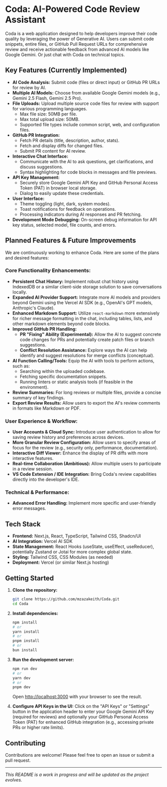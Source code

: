# Coda: AI-Powered Code Review Assistant

Coda is a web application designed to help developers improve their code quality by leveraging the power of Generative AI. Users can submit code snippets, entire files, or GitHub Pull Request URLs for comprehensive review and receive actionable feedback from advanced AI models like Google Gemini. Or just chat with Coda on technical topics.

## Key Features (Currently Implemented)

*   **AI Code Analysis:** Submit code (files or direct input) or GitHub PR URLs for review by AI.
*   **Multiple AI Models:** Choose from available Google Gemini models (e.g., Gemini 2.5 Flash, Gemini 2.5 Pro).
*   **File Uploads:** Upload multiple source code files for review with support for various programming languages.
    *   Max file size: 50MB per file.
    *   Max total upload size: 50MB.
    *   Supported file types include common script, web, and configuration files.
*   **GitHub PR Integration:**
    *   Fetch PR details (title, description, author, stats).
    *   Fetch and display diffs for changed files.
    *   Submit PR content for AI review.
*   **Interactive Chat Interface:**
    *   Communicate with the AI to ask questions, get clarifications, and discuss suggestions.
    *   Syntax highlighting for code blocks in messages and file previews.
*   **API Key Management:**
    *   Securely store Google Gemini API Key and GitHub Personal Access Token (PAT) in browser local storage.
    *   Dialog to easily update these credentials.
*   **User Interface:**
    *   Theme toggling (light, dark, system modes).
    *   Toast notifications for feedback on operations.
    *   Processing indicators during AI responses and PR fetching.
*   **Development Mode Debugging:** On-screen debug information for API key status, selected model, file counts, and errors.

## Planned Features & Future Improvements

We are continuously working to enhance Coda. Here are some of the plans and desired features:

### Core Functionality Enhancements:
*   **Persistent Chat History:** Implement robust chat history using IndexedDB or a similar client-side storage solution to save conversations locally.
*   **Expanded AI Provider Support:** Integrate more AI models and providers beyond Gemini using the Vercel AI SDK (e.g., OpenAI's GPT models, Anthropic's Claude).
*   **Enhanced Markdown Support:** Utilize `react-markdown` more extensively for richer message formatting in the chat, including tables, lists, and other markdown elements beyond code blocks.
*   **Improved GitHub PR Handling:**
    *   **PR "Fixing" Ability (Experimental):** Allow the AI to suggest concrete code changes for PRs and potentially create patch files or branch suggestions.
    *   **Conflict Resolution Assistance:** Explore ways the AI can help identify and suggest resolutions for merge conflicts (conceptual).
*   **AI Function Calling/Tools:** Equip the AI with tools to perform actions, such as:
    *   Searching within the uploaded codebase.
    *   Fetching specific documentation snippets.
    *   Running linters or static analysis tools (if feasible in the environment).
*   **Review Summaries:** For long reviews or multiple files, provide a concise summary of key findings.
*   **Export Review Results:** Allow users to export the AI's review comments in formats like Markdown or PDF.

### User Experience & Workflow:
*   **User Accounts & Cloud Sync:** Introduce user authentication to allow for saving review history and preferences across devices.
*   **More Granular Review Configuration:** Allow users to specify areas of focus for the review (e.g., security only, performance, documentation).
*   **Interactive Diff Viewer:** Enhance the display of PR diffs with more interactive features.
*   **Real-time Collaboration (Ambitious):** Allow multiple users to participate in a review session.
*   **VS Code Extension / IDE Integration:** Bring Coda's review capabilities directly into the developer's IDE.

### Technical & Performance:
*   **Advanced Error Handling:** Implement more specific and user-friendly error messages.

## Tech Stack

*   **Frontend:** Next.js, React, TypeScript, Tailwind CSS, Shadcn/UI
*   **AI Integration:** Vercel AI SDK
*   **State Management:** React Hooks (useState, useEffect, useReducer), potentially Zustand or Jotai for more complex global state.
*   **Styling:** Tailwind CSS, CSS Modules (as needed)
*   **Deployment:** Vercel (or similar Next.js hosting)

## Getting Started

1.  **Clone the repository:**
    ```bash
    git clone https://github.com/mzazakeith/Coda.git
    cd Coda
    ```

2.  **Install dependencies:**
    ```bash
    npm install
    # or
    yarn install
    # or
    pnpm install
    # or
    bun install
    ```
3.  **Run the development server:**
    ```bash
    npm run dev
    # or
    yarn dev
    # or
    pnpm dev
    ```
    Open [http://localhost:3000](http://localhost:3000) with your browser to see the result.

4.  **Configure API Keys in the UI:**
    Click on the "API Keys" or "Settings" button in the application header to enter your Google Gemini API Key (required for reviews) and optionally your GitHub Personal Access Token (PAT) for enhanced GitHub integration (e.g., accessing private PRs or higher rate limits).

## Contributing

Contributions are welcome! Please feel free to open an issue or submit a pull request.

---

*This README is a work in progress and will be updated as the project evolves.*
